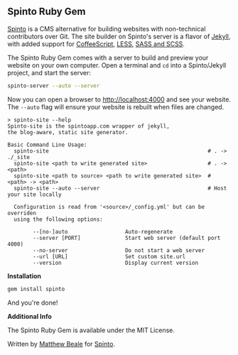 Spinto Ruby Gem
---------------

[Spinto](http://www.spintoapp.com) is a CMS alternative for
building websites with non-technical contributors over Git.
The site builder on Spinto's server is a flavor
of [Jekyll](https://github.com/mojombo/jekyll), with added
support for [CoffeeScript](http://coffeescript.org/),
[LESS](http://lesscss.org/),
[SASS and SCSS](http://sass-lang.com/).

The Spinto Ruby Gem comes with a server to build and preview
your website on your own computer. Open a terminal and `cd`
into a Spinto/Jekyll project, and start the server:

``` bash
spinto-server --auto --server
```

Now you can open a browser to [http://localhost:4000](http://localhost:4000)
and see your website. The `--auto` flag will ensure your
website is rebuilt when files are changed.

```
> spinto-site --help
Spinto-site is the spintoapp.com wrapper of jekyll,
the blog-aware, static site generator.

Basic Command Line Usage:
  spinto-site                                                  # . -> ./_site
  spinto-site <path to write generated site>                   # . -> <path>
  spinto-site <path to source> <path to write generated site>  # <path> -> <path>
  spinto-site --auto --server                                  # Host your site locally
  
  Configuration is read from '<source>/_config.yml' but can be overriden
  using the following options:

        --[no-]auto                  Auto-regenerate
        --server [PORT]              Start web server (default port 4000)
        --no-server                  Do not start a web server
        --url [URL]                  Set custom site.url
        --version                    Display current version
```

**Installation**

``` bash
gem install spinto
```

And you're done!

**Additional Info**

The Spinto Ruby Gem is available under the MIT License.

Written by [Matthew Beale](matt.beale@madhatted.com) for [Spinto](http://www.spintoapp.com).

